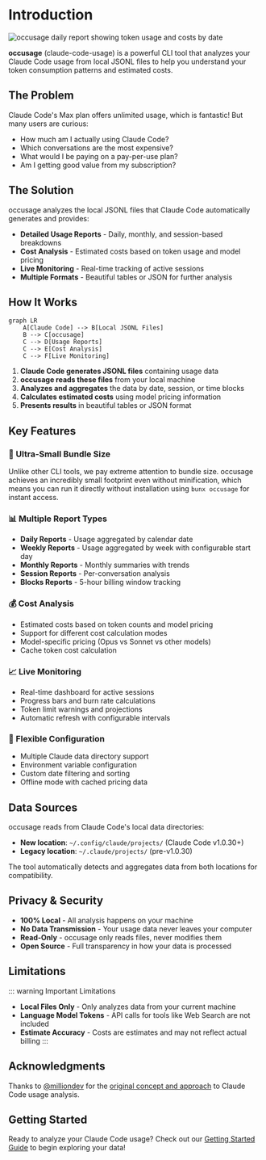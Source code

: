 # Introduction

![occusage daily report showing token usage and costs by date](/screenshot.png)

**occusage** (claude-code-usage) is a powerful CLI tool that analyzes your Claude Code usage from local JSONL files to help you understand your token consumption patterns and estimated costs.

## The Problem

Claude Code's Max plan offers unlimited usage, which is fantastic! But many users are curious:

- How much am I actually using Claude Code?
- Which conversations are the most expensive?
- What would I be paying on a pay-per-use plan?
- Am I getting good value from my subscription?

## The Solution

occusage analyzes the local JSONL files that Claude Code automatically generates and provides:

- **Detailed Usage Reports** - Daily, monthly, and session-based breakdowns
- **Cost Analysis** - Estimated costs based on token usage and model pricing
- **Live Monitoring** - Real-time tracking of active sessions
- **Multiple Formats** - Beautiful tables or JSON for further analysis

## How It Works

```mermaid
graph LR
    A[Claude Code] --> B[Local JSONL Files]
    B --> C[occusage]
    C --> D[Usage Reports]
    C --> E[Cost Analysis]
    C --> F[Live Monitoring]
```

1. **Claude Code generates JSONL files** containing usage data
2. **occusage reads these files** from your local machine
3. **Analyzes and aggregates** the data by date, session, or time blocks
4. **Calculates estimated costs** using model pricing information
5. **Presents results** in beautiful tables or JSON format

## Key Features

### 🚀 Ultra-Small Bundle Size

Unlike other CLI tools, we pay extreme attention to bundle size. occusage achieves an incredibly small footprint even without minification, which means you can run it directly without installation using `bunx occusage` for instant access.

### 📊 Multiple Report Types

- **Daily Reports** - Usage aggregated by calendar date
- **Weekly Reports** - Usage aggregated by week with configurable start day
- **Monthly Reports** - Monthly summaries with trends
- **Session Reports** - Per-conversation analysis
- **Blocks Reports** - 5-hour billing window tracking

### 💰 Cost Analysis

- Estimated costs based on token counts and model pricing
- Support for different cost calculation modes
- Model-specific pricing (Opus vs Sonnet vs other models)
- Cache token cost calculation

### 📈 Live Monitoring

- Real-time dashboard for active sessions
- Progress bars and burn rate calculations
- Token limit warnings and projections
- Automatic refresh with configurable intervals

### 🔧 Flexible Configuration

- Multiple Claude data directory support
- Environment variable configuration
- Custom date filtering and sorting
- Offline mode with cached pricing data

## Data Sources

occusage reads from Claude Code's local data directories:

- **New location**: `~/.config/claude/projects/` (Claude Code v1.0.30+)
- **Legacy location**: `~/.claude/projects/` (pre-v1.0.30)

The tool automatically detects and aggregates data from both locations for compatibility.

## Privacy & Security

- **100% Local** - All analysis happens on your machine
- **No Data Transmission** - Your usage data never leaves your computer
- **Read-Only** - occusage only reads files, never modifies them
- **Open Source** - Full transparency in how your data is processed

## Limitations

::: warning Important Limitations

- **Local Files Only** - Only analyzes data from your current machine
- **Language Model Tokens** - API calls for tools like Web Search are not included
- **Estimate Accuracy** - Costs are estimates and may not reflect actual billing
  :::

## Acknowledgments

Thanks to [@milliondev](https://note.com/milliondev) for the [original concept and approach](https://note.com/milliondev/n/n1d018da2d769) to Claude Code usage analysis.

## Getting Started

Ready to analyze your Claude Code usage? Check out our [Getting Started Guide](/guide/getting-started) to begin exploring your data!
